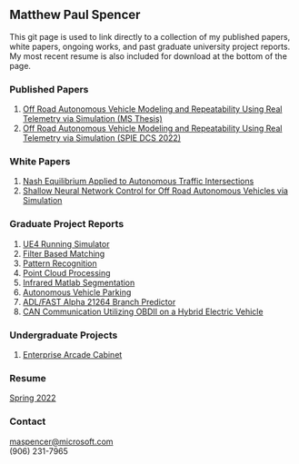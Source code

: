 ## Matthew Paul Spencer

This git page is used to link directly to a collection of my published papers, white papers, ongoing works, and past graduate university project reports. My most recent resume is also included for download at the bottom of the page. <br/>

### Published Papers
1. [Off Road Autonomous Vehicle Modeling and Repeatability Using Real Telemetry via Simulation (MS Thesis)](https://digitalcommons.mtu.edu/etdr/1398/)<br/>
2. [Off Road Autonomous Vehicle Modeling and Repeatability Using Real Telemetry via Simulation (SPIE DCS 2022)](https://www.spiedigitallibrary.org/conference-proceedings-of-spie/12115/121150I/Off-road-autonomous-vehicle-modeling-and-repeatability-using-real-world/10.1117/12.2619433.full?_ga=2.48784933.260210048.1655222782-862248132.1642628326&tab=ArticleLink)<br/>

### White Papers
1. [Nash Equilibrium Applied to Autonomous Traffic Intersections](https://mpspencer93.github.io/Papers/Nash_Equilibrium_Applied_to_Autonomous_Traffic_Intersections.pdf)<br/>
2. [Shallow Neural Network Control for Off Road Autonomous Vehicles via Simulation](https://mpspencer93.github.io/Papers/Shallow_Neural_Network_Control_for_Off_Road_Autonomous_Vehicles_via_Simulation.pdf)<br/>

### Graduate Project Reports
1. [UE4 Running Simulator](https://mpspencer93.github.io/Papers/Report_UE4_Running_Simulator.pdf)
2. [Filter Based Matching](https://mpspencer93.github.io/Papers/Filter_Based_Matching_Project.pdf)
3. [Pattern Recognition](https://mpspencer93.github.io/Papers/Pattern_Recognition.pdf)
4. [Point Cloud Processing](https://mpspencer93.github.io/Papers/Point_Cloud_Processing.pdf)
5. [Infrared Matlab Segmentation](https://mpspencer93.github.io/Papers/Infrared_MATLAB_Segmentation.pdf)
6. [Autonomous Vehicle Parking](https://mpspencer93.github.io/Papers/Autonomous_Vehicle_Parking.pdf)
7. [ADL/FAST Alpha 21264 Branch Predictor](https://mpspencer93.github.io/Papers/ADL_FAST_Alpha_21264_Branch_Predictor_Project.pdf)
8. [CAN Communication Utilizing OBDII on a Hybrid Electric Vehicle](https://mpspencer93.github.io/Papers/CAN_Communication_Utilizing_OBDII_on_a_Hybrid_Electric_Vehicle.pdf)

### Undergraduate Projects
1. [Enterprise Arcade Cabinet](https://mpspencer93.github.io/Papers/Enterprise_Arcade_Cabinet_Reduced.pdf)

### Resume
[Spring 2022](https://mpspencer93.github.io/Papers/Matthew_Spencer_Resume_Spring_2022.pdf)

### Contact
maspencer@microsoft.com <br/>
(906) 231-7965 <br/>
